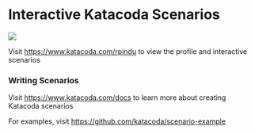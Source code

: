 # Interactive Katacoda Scenarios

[![](http://shields.katacoda.com/katacoda/rpindu/count.svg)](https://www.katacoda.com/rpindu "Get your profile on Katacoda.com")

Visit https://www.katacoda.com/rpindu to view the profile and interactive scenarios

### Writing Scenarios
Visit https://www.katacoda.com/docs to learn more about creating Katacoda scenarios

For examples, visit https://github.com/katacoda/scenario-example

